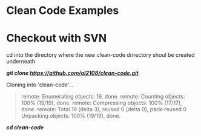 # Clean Code Examples

# Checkout with SVN
cd into the directory where the new clean-code drirectory shoul be created underneath

__*git clone https://github.com/al2108/clean-code.git*__

Cloning into 'clean-code'...
>remote: Enumerating objects: 19, done.
>remote: Counting objects: 100% (19/19), done.
>remote: Compressing objects: 100% (17/17), done.
>remote: Total 19 (delta 3), reused 0 (delta 0), pack-reused 0
>Unpacking objects: 100% (19/19), done.

__*cd clean-code*__
